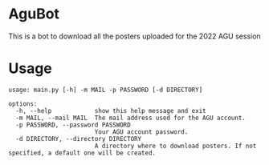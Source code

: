 # AguBot
This is a bot to download all the posters uploaded for the 2022 AGU session

# Usage

```
usage: main.py [-h] -m MAIL -p PASSWORD [-d DIRECTORY]

options:
  -h, --help            show this help message and exit
  -m MAIL, --mail MAIL  The mail address used for the AGU account.
  -p PASSWORD, --password PASSWORD
                        Your AGU account password.
  -d DIRECTORY, --directory DIRECTORY
                        A directory where to download posters. If not specified, a default one will be created.
```

